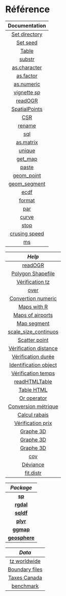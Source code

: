 # Référence

|   Documentation    |
| :-------: |
|  [Set directory](https://stat.ethz.ch/R-manual/R-devel/library/base/html/getwd.html)  | [with_tz](https://www.rdocumentation.org/packages/lubridate/versions/1.6.0/topics/with_tz)|
|  [Set seed](http://rfunction.com/archives/62)  | [sys.time](https://stat.ethz.ch/R-manual/R-devel/library/base/html/Sys.time.html)
|  [Table](https://stat.ethz.ch/R-manual/R-devel/library/base/html/table.html)   |  [as.POSIX*](https://stat.ethz.ch/R-manual/R-devel/library/base/html/as.POSIXlt.html)
|   [substr](https://stat.ethz.ch/R-manual/R-devel/library/base/html/substr.html)   | [sub](http://astrostatistics.psu.edu/su07/R/html/base/html/grep.html)|
|    [as.character](https://stat.ethz.ch/R-manual/R-devel/library/base/html/character.html)   |  [getURL](https://www.rdocumentation.org/packages/RCurl/versions/1.95-4.8/topics/getURL)|
| [as.factor](https://stat.ethz.ch/R-manual/R-devel/library/base/html/factor.html)|  [ifelse](https://stat.ethz.ch/R-manual/R-devel/library/base/html/ifelse.html)|
|   [as.numeric](https://stat.ethz.ch/R-manual/R-devel/library/base/html/numeric.html)    |  [switch](https://stat.ethz.ch/R-manual/R-devel/library/base/html/switch.html)|
|  [vignette *sp*](https://cran.r-project.org/web/packages/sp/vignettes/over.pdf)  |  [pmax](https://stat.ethz.ch/R-manual/R-devel/library/base/html/Extremes.html)|
| [readOGR](https://www.rdocumentation.org/packages/rgdal/versions/1.2-7/topics/readOGR)|  [test](https://stat.ethz.ch/R-manual/R-devel/library/graphics/html/text.html)|
| [SpatialPoints](https://cran.r-project.org/web/packages/sp/vignettes/intro_sp.pdf)|[hist](https://stat.ethz.ch/R-manual/R-devel/library/graphics/html/hist.html)|
| [CSR](https://www.rdocumentation.org/packages/sp/versions/1.2-4/topics/CRS-class)| [plot](https://stat.ethz.ch/R-manual/R-devel/library/graphics/html/plot.html)|
| [rename](http://www.cookbook-r.com/Manipulating_data/Renaming_columns_in_a_data_frame/)| [cut](https://stat.ethz.ch/R-manual/R-devel/library/base/html/cut.html)|
| [sql](https://fr.wikipedia.org/wiki/Structured_Query_Language)| [chisq.test](https://stat.ethz.ch/R-manual/R-devel/library/stats/html/chisq.test.html)|
| [as.matrix](https://stat.ethz.ch/R-manual/R-devel/library/base/html/matrix.html)| [cor](https://stat.ethz.ch/R-manual/R-devel/library/stats/html/cor.html)
| [unique](https://stat.ethz.ch/R-manual/R-devel/library/base/html/unique.html)| [lm](https://stat.ethz.ch/R-manual/R-devel/library/stats/html/lm.html)|
| [get_map](https://www.rdocumentation.org/packages/ggmap/versions/2.6.1/topics/get_map)| [optim](https://stat.ethz.ch/R-manual/R-devel/library/stats/html/optim.html)
| [paste](https://stat.ethz.ch/R-manual/R-devel/library/base/html/paste.html)| [legend](https://stat.ethz.ch/R-manual/R-devel/library/graphics/html/legend.html)|
| [geom_point](http://svitsrv25.epfl.ch/R-doc/library/ggplot2/html/geom_point.html)|
| [geom_segment](http://svitsrv25.epfl.ch/R-doc/library/ggplot2/html/geom_segment.html)|
| [ecdf](https://stat.ethz.ch/R-manual/R-devel/library/stats/html/ecdf.html)|
| [format](https://stat.ethz.ch/R-manual/R-devel/library/base/html/format.html)|
| [par](https://stat.ethz.ch/R-manual/R-devel/library/graphics/html/par.html)|
| [curve](https://www.math.ucla.edu/~anderson/rw1001/library/base/html/curve.html)|
| [stop](https://stat.ethz.ch/R-manual/R-devel/library/base/html/stop.html)|
| [crusing speed](https://www.aircanada.com/ca/fr/aco/home/fly/onboard/fleet.html)|
| [ms](https://www.rdocumentation.org/packages/lubridate/versions/1.3.0/topics/ms)|



|   *Help*    |
| :-------: |
| [readOGR](https://gis.stackexchange.com/questions/19064/how-to-open-a-shapefile-in-r)|
|   [Polygon Shapefile](https://gis.stackexchange.com/questions/133625/checking-if-points-fall-within-polygon-shapefile)|
| [Vérification tz](https://www.google.ca/maps/place/Squamish,+BC/@49.4961102,-123.3281868,8.92z/data=!4m13!1m7!3m6!1s0x5486f815ac782d73:0xafa96868495a11db!2sSquamish,+BC!3b1!8m2!3d49.7016339!4d-123.1558121!3m4!1s0x5486f815ac782d73:0xafa96868495a11db!8m2!3d49.7016339!4d-123.1558121)|
| [over](http://stackoverflow.com/questions/19002744/spover-for-point-in-polygon-analysis)|
| [Convertion numeric](http://stackoverflow.com/questions/3418128/how-to-convert-a-factor-to-an-integer-numeric-without-a-loss-of-information)|
| [Maps with R](http://www.molecularecologist.com/2012/09/making-maps-with-r/)|
| [Maps of airports](http://www.huffingtonpost.ca/2014/04/17/canada-empty-maps_n_5169055.html)|
| [Map segment](http://stackoverflow.com/questions/24617414/enriching-a-ggplot2-plot-with-multiple-geom-segment-in-a-loop)|
| [scale_size_continuos](http://stackoverflow.com/questions/11517411/ggplot2-how-to-manually-adjust-scale-area)|
| [Scatter point](http://stackoverflow.com/questions/20251119/increase-the-size-of-variable-size-points-in-ggplot2-scatter-plot)|
| [Vérification distance](http://www.travelmath.com/flying-distance/from/YUL/to/YQB)|
|[Vérification durée](http://www.viarail.ca/fr/decouvrez-nos-destinations/trains/quebec-et-ontario/montreal-toronto/train-vol)|
|[Identification object](http://stackoverflow.com/questions/1177926/r-object-identification)|
| [Vérification temps](https://www.timeanddate.com/worldclock/canada/vancouver)|
|[readHTMLTable](https://www.r-bloggers.com/reading-html-pages-in-r-for-text-processing/)|
| [Table HTML](http://stackoverflow.com/questions/1395528/scraping-html-tables-into-r-data-frames-using-the-xml-package)|
| [Or operator](http://stackoverflow.com/questions/35301/what-is-the-difference-between-the-and-or-operators)|
| [Conversion métrique](http://www.metric-conversions.org/fr/poids/kilogrammes-en-livres.htm)|
| [Calcul rabais](http://blog.taxjar.com/sales-tax-discounts-coupons-promotions/)|
| [Vérification prix](https://www.fedex.com/ratefinder/standalone?method=goToResultSummaryPage)
| [Graphe 3D](http://www.sthda.com/english/wiki/amazing-interactive-3d-scatter-plots-r-software-and-data-visualization)|
| [Graphe 3D](https://unix.stackexchange.com/questions/333747/how-to-install-and-use-scatter3d-without-pause-in-r-3-3-2)|
| [Graphe 3D](https://www.r-bloggers.com/interactive-3d-plot-in-r/)|
| [cov](http://www.r-tutor.com/elementary-statistics/numerical-measures/covariance)|
| [Déviance](https://stats.stackexchange.com/questions/6581/what-is-deviance-specifically-in-cart-rpart)|
| [fit.distr](http://www.magesblog.com/2011/12/fitting-distributions-with-r.html)|



|   *Package*    |
| :-------: |
|  [**sp**](https://cran.r-project.org/web/packages/sp/index.html)  |  [**lubridate**](https://cran.r-project.org/web/packages/lubridate/lubridate.pdf)|
|   [**rgdal**](https://cran.r-project.org/web/packages/rgdal/index.html)   | [**XML**](https://cran.r-project.org/web/packages/XML/index.html)| 
| [**sqldf**](https://cran.r-project.org/web/packages/sqldf/index.html)| [**RCurl**](https://cran.r-project.org/web/packages/RCurl/index.html)|
| [**plyr**](https://cran.r-project.org/web/packages/plyr/index.html)| [**rlist**](https://cran.r-project.org/web/packages/rlist/index.html)|
| [**ggmap**](https://cran.r-project.org/web/packages/ggmap/ggmap.pdf) |  [**rgl**](https://cran.r-project.org/web/packages/rgl/index.html)|
| [**geosphere**](https://cran.r-project.org/web/packages/geosphere/geosphere.pdf)| [**MASS**](https://cran.r-project.org/web/packages/MASS/index.html)


| *Data* |
| :-------: |
|[tz worldwide](http://efele.net/maps/tz/world/)|
| [Boundary files](http://www.statcan.gc.ca/pub/92-160-g/92-160-g2011002-eng.htm)|
| [Taxes Canada](http://www.calculconversion.com/sales-tax-calculator-hst-gst.html)|
| [benchmark](https://github.com/vigou3/raquebec-intro/blob/master/Reference/benchmark.csv)|


